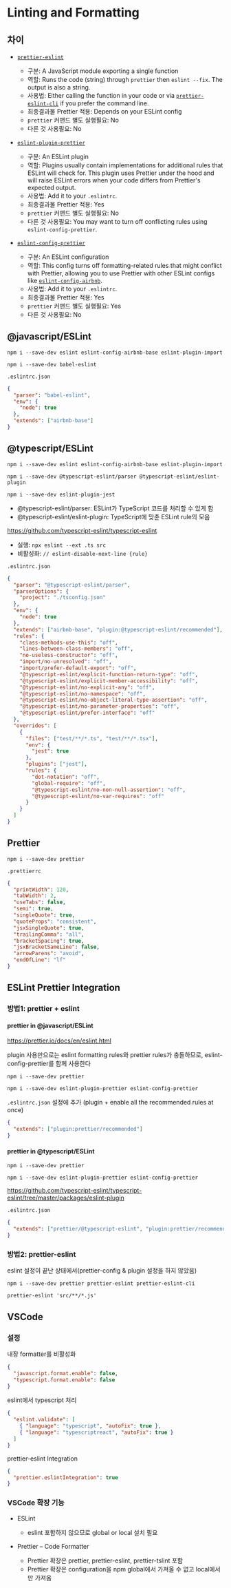 # Linting and Formatting

## 차이

- [`prettier-eslint`](https://github.com/prettier/prettier-eslint)

  - 구분: A JavaScript module exporting a single function
  - 역할: Runs the code (string) through `prettier` then `eslint --fix`. The output is also a string.
  - 사용법: Either calling the function in your code or via [`prettier-eslint-cli`](https://github.com/prettier/prettier-eslint-cli) if you prefer the command line.
  - 최종결과물 Prettier 적용: Depends on your ESLint config
  - `prettier` 커맨드 별도 실행필요: No
  - 다른 것 사용필요: No

- [`eslint-plugin-prettier`](https://github.com/prettier/eslint-plugin-prettier)

  - 구분: An ESLint plugin
  - 역할: Plugins usually contain implementations for additional rules that ESLint will check for. This plugin uses Prettier under the hood and will raise ESLint errors when your code differs from Prettier's expected output.
  - 사용법: Add it to your `.eslintrc`.
  - 최종결과물 Prettier 적용: Yes
  - `prettier` 커맨드 별도 실행필요: No
  - 다른 것 사용필요: You may want to turn off conflicting rules using `eslint-config-prettier`.

- [`eslint-config-prettier`](https://github.com/prettier/eslint-config-prettier)

  - 구분: An ESLint configuration
  - 역할: This config turns off formatting-related rules that might conflict with Prettier, allowing you to use Prettier with other ESLint configs like [`eslint-config-airbnb`](https://www.npmjs.com/package/eslint-config-airbnb).
  - 사용법: Add it to your `.eslintrc`.
  - 최종결과물 Prettier 적용: Yes
  - `prettier` 커맨드 별도 실행필요: Yes
  - 다른 것 사용필요: No

## @javascript/ESLint

`npm i --save-dev eslint eslint-config-airbnb-base eslint-plugin-import`

`npm i --save-dev babel-eslint`

`.eslintrc.json`

```json
{
  "parser": "babel-eslint",
  "env": {
    "node": true
  },
  "extends": ["airbnb-base"]
}
```

## @typescript/ESLint

`npm i --save-dev eslint eslint-config-airbnb-base eslint-plugin-import`

`npm i --save-dev @typescript-eslint/parser @typescript-eslint/eslint-plugin`

`npm i --save-dev eslint-plugin-jest`

- @typescript-eslint/parser: ESLint가 TypeScript 코드를 처리할 수 있게 함
- @typescript-eslint/eslint-plugin: TypeScript에 맞춘 ESLint rule의 모음

<https://github.com/typescript-eslint/typescript-eslint>

- 실행: `npx eslint --ext .ts src`
- 비활성화: `// eslint-disable-next-line {rule}`

`.eslintrc.json`

```json
{
  "parser": "@typescript-eslint/parser",
  "parserOptions": {
    "project": "./tsconfig.json"
  },
  "env": {
    "node": true
  },
  "extends": ["airbnb-base", "plugin:@typescript-eslint/recommended"],
  "rules": {
    "class-methods-use-this": "off",
    "lines-between-class-members": "off",
    "no-useless-constructor": "off",
    "import/no-unresolved": "off",
    "import/prefer-default-export": "off",
    "@typescript-eslint/explicit-function-return-type": "off",
    "@typescript-eslint/explicit-member-accessibility": "off",
    "@typescript-eslint/no-explicit-any": "off",
    "@typescript-eslint/no-namespace": "off",
    "@typescript-eslint/no-object-literal-type-assertion": "off",
    "@typescript-eslint/no-parameter-properties": "off",
    "@typescript-eslint/prefer-interface": "off"
  },
  "overrides": [
    {
      "files": ["test/**/*.ts", "test/**/*.tsx"],
      "env": {
        "jest": true
      },
      "plugins": ["jest"],
      "rules": {
        "dot-notation": "off",
        "global-require": "off",
        "@typescript-eslint/no-non-null-assertion": "off",
        "@typescript-eslint/no-var-requires": "off"
      }
    }
  ]
}
```

## Prettier

`npm i --save-dev prettier`

`.prettierrc`

```json
{
  "printWidth": 120,
  "tabWidth": 2,
  "useTabs": false,
  "semi": true,
  "singleQuote": true,
  "quoteProps": "consistent",
  "jsxSingleQuote": true,
  "trailingComma": "all",
  "bracketSpacing": true,
  "jsxBracketSameLine": false,
  "arrowParens": "avoid",
  "endOfLine": "lf"
}
```

## ESLint Prettier Integration

### 방법1: prettier + eslint

#### prettier in @javascript/ESLint

<https://prettier.io/docs/en/eslint.html>

plugin 사용만으로는 eslint formatting rules와 prettier rules가 충돌하므로, eslint-config-prettier를 함께 사용한다

`npm i --save-dev prettier`

`npm i --save-dev eslint-plugin-prettier eslint-config-prettier`

`.eslintrc.json` 설정에 추가 (plugin + enable all the recommended rules at once)

```json
{
  "extends": ["plugin:prettier/recommended"]
}
```

#### prettier in @typescript/ESLint

`npm i --save-dev prettier`

`npm i --save-dev eslint-plugin-prettier eslint-config-prettier`

<https://github.com/typescript-eslint/typescript-eslint/tree/master/packages/eslint-plugin>

`.eslintrc.json`

```json
{
  "extends": ["prettier/@typescript-eslint", "plugin:prettier/recommended"]
}
```

### 방법2: prettier-eslint

eslint 설정이 끝난 상태에서(prettier-config & plugin 설정을 하지 않았음)

`npm i --save-dev prettier prettier-eslint prettier-eslint-cli`

`prettier-eslint 'src/**/*.js'`

## VSCode

### 설정

내장 formatter를 비활성화

```json
{
  "javascript.format.enable": false,
  "typescript.format.enable": false
}
```

eslint에서 typescript 처리

```json
{
  "eslint.validate": [
    { "language": "typescript", "autoFix": true },
    { "language": "typescriptreact", "autoFix": true }
  ]
}
```

prettier-eslint Integration

```json
{
  "prettier.eslintIntegration": true
}
```

### VSCode 확장 기능

- ESLint

  - eslint 포함하지 않으므로 global or local 설치 필요

- Prettier – Code Formatter

  - Prettier 확장은 prettier, prettier-eslint, prettier-tslint 포함
  - Prettier 확장은 configuration을 npm global에서 가져올 수 없고 local에서만 가져옴
